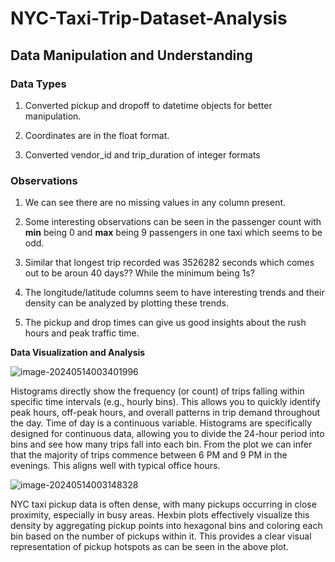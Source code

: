 # NYC-Taxi-Trip-Dataset-Analysis

## Data Manipulation and Understanding

### Data Types

1. Converted pickup and dropoff to datetime objects for better manipulation.

2. Coordinates are in the float format.

3. Converted vendor_id and trip_duration of integer formats

### Observations

1. We can see there are no missing values in any column present.

2. Some interesting observations can be seen in the passenger count with **min** being 0 and **max** being 9 passengers in one taxi which seems to be odd.

3. Similar that longest trip recorded was 3526282 seconds which comes out to be aroun 40 days?? While the minimum being 1s?

4. The longitude/latitude columns seem to have interesting trends and their density can be analyzed by plotting these trends.

5. The pickup and drop times can give us good insights about the rush hours and peak traffic time.

 **Data Visualization and Analysis**


![image-20240514003401996](/home/crrankyy/.config/Typora/typora-user-images/image-20240514003401996.png)

Histograms directly show the frequency (or count) of trips falling within specific time intervals (e.g., hourly bins). This allows you to quickly identify peak hours, off-peak hours, and overall patterns in trip demand throughout the day. Time of day is a continuous variable. Histograms are specifically designed for continuous data, allowing you to divide the 24-hour period into bins and see how many trips fall into each bin. From the plot we can infer that the majority of trips commence between 6 PM and 9 PM in the evenings. This aligns well with typical office hours.

![image-20240514003148328](/home/crrankyy/.config/Typora/typora-user-images/image-20240514003148328.png)

NYC taxi pickup data is often dense, with many pickups occurring in close proximity, especially in busy areas. Hexbin plots effectively visualize this density by aggregating pickup points into hexagonal bins and coloring each bin based on the number of pickups within it. This provides a clear visual representation of pickup hotspots as can be seen in the above plot.